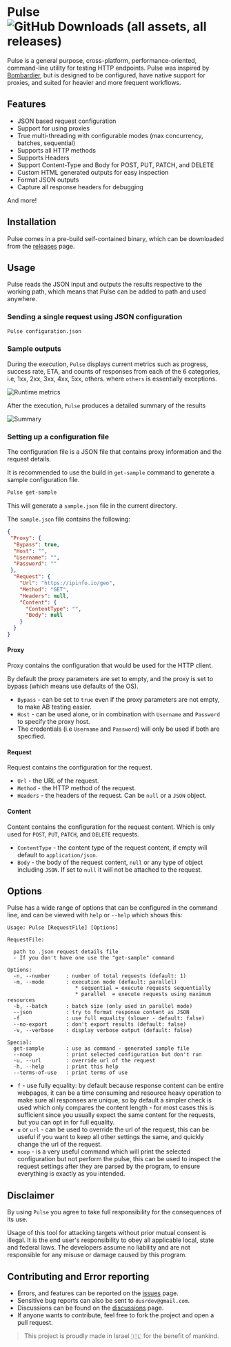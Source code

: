 # Pulse ![GitHub Downloads (all assets, all releases)](https://img.shields.io/github/downloads/dusrdev/Pulse/total?label=Downloads&labelColor=FF00AA&color=0000FF&cacheSeconds=1)

Pulse is a general purpose, cross-platform, performance-oriented, command-line utility for testing HTTP endpoints. Pulse was inspired by [Bombardier](https://github.com/codesenberg/bombardier), but is designed to be configured, have native support for proxies, and suited for heavier and more frequent workflows.

## Features

- JSON based request configuration
- Support for using proxies
- True multi-threading with configurable modes (max concurrency, batches, sequential)
- Supports all HTTP methods
- Supports Headers
- Support Content-Type and Body for POST, PUT, PATCH, and DELETE
- Custom HTML generated outputs for easy inspection
- Format JSON outputs
- Capture all response headers for debugging

And more!

## Installation

Pulse comes in a pre-build self-contained binary, which can be downloaded from the [releases](https://github.com/dusrdev/Pulse/releases) page.

## Usage

Pulse reads the JSON input and outputs the results respective to the working path, which means that Pulse can be added to path and used anywhere.

### Sending a single request using JSON configuration

```bash
Pulse configuration.json
```

### Sample outputs

During the execution, `Pulse` displays current metrics such as progress, success rate, ETA, and counts of responses from each of the 6 categories, i.e, 1xx, 2xx, 3xx, 4xx, 5xx, others. where `others` is essentially exceptions.

![Runtime metrics](https://github.com/user-attachments/assets/64f48192-f60e-4021-9df3-558af21c1bbd)

After the execution, `Pulse` produces a detailed summary of the results

![Summary](https://github.com/user-attachments/assets/090bcb50-19cc-49d5-aa8b-078e96815790)

### Setting up a configuration file

The configuration file is a JSON file that contains proxy information and the request details.

It is recommended to use the build in `get-sample` command to generate a sample configuration file.

```bash
Pulse get-sample
```

This will generate a `sample.json` file in the current directory.

The `sample.json` file contains the following:

```json
{
 "Proxy": {
  "Bypass": true,
  "Host": "",
  "Username": "",
  "Password": ""
 },
  "Request": {
    "Url": "https://ipinfo.io/geo",
    "Method": "GET",
    "Headers": null,
    "Content": {
      "ContentType": "",
      "Body": null
    }
  }
}
```

#### Proxy

Proxy contains the configuration that would be used for the HTTP client.

By default the proxy parameters are set to empty, and the proxy is set to bypass (which means use defaults of the OS).

- `Bypass` - can be set to `true` even if the proxy parameters are not empty, to make AB testing easier.
- `Host` - can be used alone, or in combination with `Username` and `Password` to specify the proxy host.
- The credentials (i.e `Username` and `Password`) will only be used if both are specified.

#### Request

Request contains the configuration for the request.

- `Url` - the URL of the request.
- `Method` - the HTTP method of the request.
- `Headers` - the headers of the request. Can be `null` or a `JSON` object.

#### Content

Content contains the configuration for the request content. Which is only used for `POST`, `PUT`, `PATCH`, and `DELETE` requests.

- `ContentType` - the content type of the request content, if empty will default to `application/json`.
- `Body` - the body of the request content, `null` or any type of object including `JSON`. If set to `null` it will not be attached to the request.

## Options

Pulse has a wide range of options that can be configured in the command line, and can be viewed with `help` or `--help` which shows this:

```plaintext
Usage: Pulse [RequestFile] [Options]

RequestFile:

  path to .json request details file
  - If you don't have one use the "get-sample" command

Options:
  -n, --number     : number of total requests (default: 1)
  -m, --mode       : execution mode (default: parallel)
                      * sequential = execute requests sequentially
                      * parallel  = execute requests using maximum resources
  -b, --batch      : batch size (only used in parallel mode)
  --json           : try to format response content as JSON
  -f               : use full equality (slower - default: false)
  --no-export      : don't export results (default: false)
  -v, --verbose    : display verbose output (default: false)

Special:
  get-sample       : use as command - generated sample file
  --noop           : print selected configuration but don't run
  -u, --url        : override url of the request
  -h, --help       : print this help
  --terms-of-use   : print terms of use
```

- `f` - use fully equality: by default because response content can be entire webpages, it can be a time consuming and resource heavy operation to make sure all responses are unique, so by default a simpler check is used which only compares the content length - for most cases this is sufficient since you usually expect the same content for the requests, but you can opt in for full equality.
- `u` or `url` - can be used to override the url of the request, this can be useful if you want to keep all other settings the same, and quickly change the url of the request.
- `noop` - is a very useful command which will print the selected configuration but not perform the pulse, this can be used to inspect the request settings after they are parsed by the program, to ensure everything is exactly as you intended.

## Disclaimer

By using `Pulse` you agree to take full responsibility for the consequences of its use.

Usage of this tool for attacking targets without prior mutual consent is illegal. It is the end user's
responsibility to obey all applicable local, state and federal laws.
The developers assume no liability and are not responsible for any misuse or damage caused by this program.

## Contributing and Error reporting

- Errors, and features can be reported on the [issues](https://github.com/dusrdev/Pulse/issues) page.
- Sensitive bug reports can also be sent to `dusrdev@gmail.com`.
- Discussions can be found on the [discussions](https://github.com/dusrdev/Pulse/discussions) page.
- If anyone wants to contribute, feel free to fork the project and open a pull request.

> This project is proudly made in Israel 🇮🇱 for the benefit of mankind.

